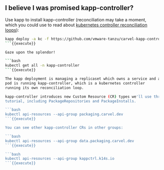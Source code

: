 ## I believe I was promised kapp-controller?

Use kapp to install kapp-controller (reconciliation may take a moment, which you
could use to read about [kubernetes controller reconciliation loops](https://kubernetes.io/docs/concepts/architecture/controller/)):

```bash
kapp deploy -a kc -f https://github.com/vmware-tanzu/carvel-kapp-controller/releases/download/v0.21.0/release.yml -y
```{{execute}}

Gaze upon the splendor! 

```bash
kubectl get all -n kapp-controller
```{{execute}}

The kapp deployment is managing a replicaset which owns a service and a pod. The
pod is running kapp-controller, which is a kubernetes controller
running its own reconciliation loop.

kapp-controller introduces new Custom Resource (CR) types we'll use throughout this
tutorial, including PackageRepositories and PackageInstalls.

```bash
kubectl api-resources --api-group packaging.carvel.dev
```{{execute}}

You can see other kapp-controller CRs in other groups:

```bash
kubectl api-resources --api-group data.packaging.carvel.dev
```{{execute}}

```bash
kubectl api-resources --api-group kappctrl.k14s.io
```{{execute}}
